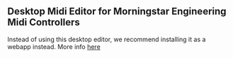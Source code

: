 ## Desktop Midi Editor for Morningstar Engineering Midi Controllers

Instead of using this desktop editor, we recommend installing it as a webapp instead.
More info [here](https://manuals.morningstar.io/mc-midi-controller/installing-the-editor-for-offline-use)
